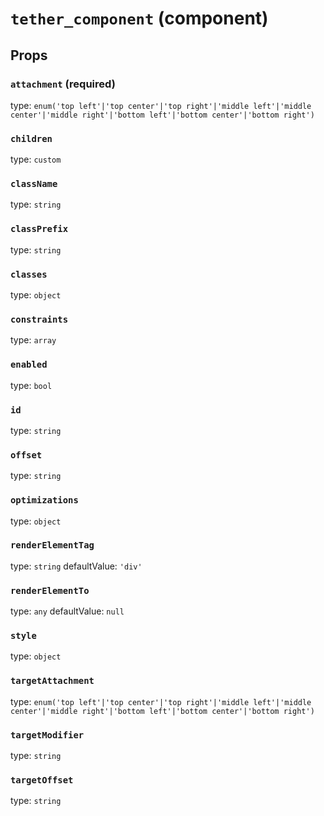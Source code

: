 `tether_component` (component)
==============================



Props
-----

### `attachment` (required)

type: `enum('top left'|'top center'|'top right'|'middle left'|'middle center'|'middle right'|'bottom left'|'bottom center'|'bottom right')`


### `children`

type: `custom`


### `className`

type: `string`


### `classPrefix`

type: `string`


### `classes`

type: `object`


### `constraints`

type: `array`


### `enabled`

type: `bool`


### `id`

type: `string`


### `offset`

type: `string`


### `optimizations`

type: `object`


### `renderElementTag`

type: `string`
defaultValue: `'div'`


### `renderElementTo`

type: `any`
defaultValue: `null`


### `style`

type: `object`


### `targetAttachment`

type: `enum('top left'|'top center'|'top right'|'middle left'|'middle center'|'middle right'|'bottom left'|'bottom center'|'bottom right')`


### `targetModifier`

type: `string`


### `targetOffset`

type: `string`


